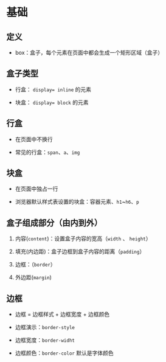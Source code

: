 # 基础

## 定义

+ box：盒子，每个元素在页面中都会生成一个矩形区域（盒子）

## 盒子类型

+ 行盒： `display= inline` 的元素

+ 块盒： `display= block` 的元素

## 行盒

+ 在页面中不换行

+ 常见的行盒：`span`、`a`、`img`

## 块盒

+ 在页面中独占一行

+ 浏览器默认样式表设置的块盒：容器元素、`h1`\~`h6`、`p`

## 盒子组成部分（由内到外）

1. 内容(`content`)：设置盒子内容的宽高（`width` 、 `height`）

2. 填充(内边距)：盒子边框到盒子内容的距离（`padding`）

3. 边框：（`border`）

4. 外边距(`margin`)

## 边框

+ 边框 = 边框样式 + 边框宽度 + 边框颜色

+ 边框演示：`border-style`

+ 边框宽度：`border-widht`

+ 边框颜色：`border-color` 默认是字体颜色
